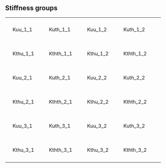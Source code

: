 
## Stiffness groups

|        |        |        |        |        |        |        |        |        |        |        |        |        |        |        |        |        |        |        |        |
|--------|--------|--------|--------|--------|--------|--------|--------|--------|--------|--------|--------|--------|--------|--------|--------|--------|--------|--------|--------|
|        |        |        |        |        |        |        |        |        |        |        |        |        |        |        |        |        |        |        |U1x     |
|        |Kuu_1_1  |        |        |Kuth_1_1 |        |        |Kuu_1_2  |        |        |Kuth_1_2 |        |        |Kuu_1_3  |        |        |Kuth_1_3 |        |        |U1y     |
|        |        |        |        |        |        |        |        |        |        |        |        |        |        |        |        |        |        |        |U1z     |
|        |        |        |        |        |        |        |        |        |        |        |        |        |        |        |        |        |        |        |Th1x    |
|        |Kthu_1_1 |        |        |Kthth_1_1|        |        |Kthu_1_2 |        |        |Kthth_1_2|        |        |Kthu_1_3 |        |        |Kthth_1_3|        |        |Th1y    |
|        |        |        |        |        |        |        |        |        |        |        |        |        |        |        |        |        |        |        |Th1z    |
|        |        |        |        |        |        |        |        |        |        |        |        |        |        |        |        |        |        |        |U2x     |
|        |Kuu_2_1  |        |        |Kuth_2_1 |        |        |Kuu_2_2  |        |        |Kuth_2_2 |        |        |Kuu_2_3  |        |        |Kuth_2_3 |        |        |U2y     |
|        |        |        |        |        |        |        |        |        |        |        |        |        |        |        |        |        |        |        |U2z     |
|        |        |        |        |        |        |        |        |        |        |        |        |        |        |        |        |        |        |        |Th2x    |
|        |Kthu_2_1 |        |        |Kthth_2_1|        |        |Kthu_2_2 |        |        |Kthth_2_2|        |        |Kthu_2_3 |        |        |Kthth_2_3|        |        |Th2y    |
|        |        |        |        |        |        |        |        |        |        |        |        |        |        |        |        |        |        |        |Th2z    |
|        |        |        |        |        |        |        |        |        |        |        |        |        |        |        |        |        |        |        |U3x     |
|        |Kuu_3_1  |        |        |Kuth_3_1 |        |        |Kuu_3_2  |        |        |Kuth_3_2 |        |        |Kuu_3_3  |        |        |Kuth_3_3 |        |        |U3y     |
|        |        |        |        |        |        |        |        |        |        |        |        |        |        |        |        |        |        |        |U3z     |
|        |        |        |        |        |        |        |        |        |        |        |        |        |        |        |        |        |        |        |Th3x    |
|        |Kthu_3_1 |        |        |Kthth_3_1|        |        |Kthu_3_2 |        |        |Kthth_3_2|        |        |Kthu_3_3 |        |        |Kthth_3_3|        |        |Th3y    |
|        |        |        |        |        |        |        |        |        |        |        |        |        |        |        |        |        |        |        |Th3z    |
